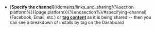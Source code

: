 * [**Specify the channel**](/domains/links_and_sharing/{%section platform%}{{page.platform}}{%endsection%}/#specifying-channel) (Facebook, Email, etc.) or [**tag content**](/domains/links_and_sharing/{{page.platform}}/#adding-tags) as it is being shared -- then you can see a breakdown of installs by tag on the Dashboard